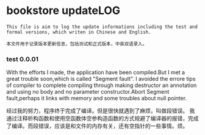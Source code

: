 # bookstore updateLOG
```
This file is aim to log the update informations including the test and formal versions, which writen in Chinese and English.

本文件用于记录版本更新信息，包括测试和正式版本，中英双语录入。
```
### test 0.0.01
With the efforts I made, the application have been compiled.But I met a great trouble soon,which is called "Segment fault".
I avoided the errore tips of compiler to complete compiling through making destructor an annotation and using no body and no parameter constructor.Abort Segment fault,perhaps it links with memory and some troubles about null pointer.

经过我的努力，程序终于完成了编译。但是很快就遇到了麻烦，叫做段错误。
我通过注释析构函数和使用空函数体空参构造函数的方式规避了编译器的报错，完成了编译。而段错误，应该是和文件的内存有关，还有空指针的一些事情。烦。